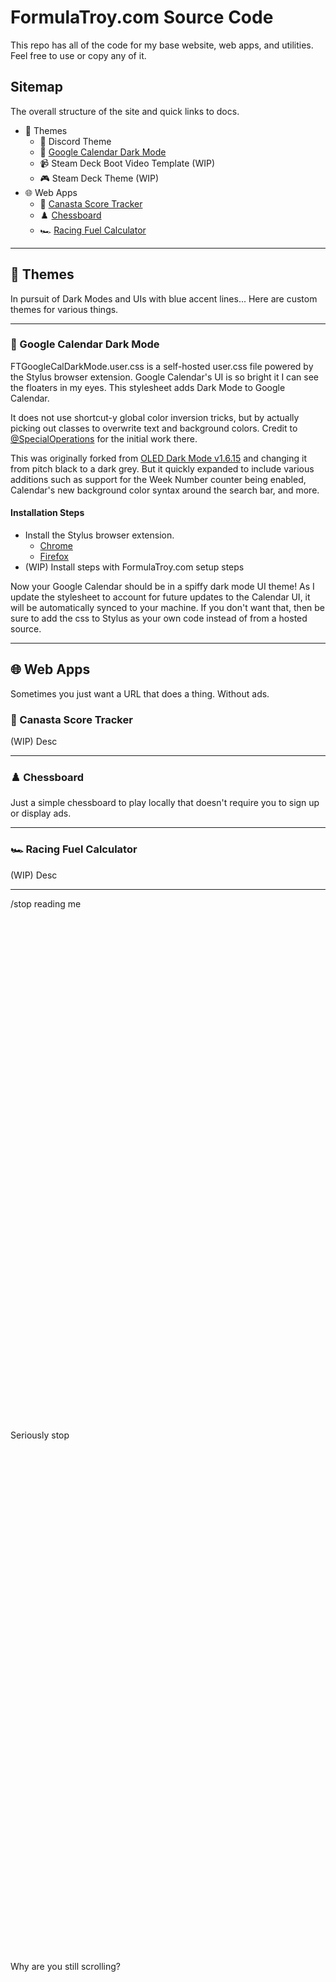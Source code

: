 # FormulaTroy.com Source Code

This repo has all of the code for my base website, web apps, and utilities. Feel free to use or copy any of it.

## Sitemap

The overall structure of the site and quick links to docs.

- 🎨 Themes
  - 💬 Discord Theme
  - 📅 [Google Calendar Dark Mode](https://github.com/FormulaTroy/FormulaTroy.com#-google-calendar-dark-mode)
  - 📹 Steam Deck Boot Video Template (WIP)
  - 🎮 Steam Deck Theme (WIP)
- 🌐 Web Apps
  - 🎴 [Canasta Score Tracker](https://github.com/FormulaTroy/FormulaTroy.com#-canasta-score-tracker)
  - ♟️ [Chessboard](https://github.com/FormulaTroy/FormulaTroy.com#-chessboard)
  - 🏎️ [Racing Fuel Calculator](https://github.com/FormulaTroy/FormulaTroy.com#-racing-fuel-calculator)

---------------------------

## 🎨 Themes

In pursuit of Dark Modes and UIs with blue accent lines... Here are custom themes for various things.

---------------------------

### 📅 Google Calendar Dark Mode

FTGoogleCalDarkMode.user.css is a self-hosted user.css file powered by the Stylus browser extension. Google Calendar's UI is so bright it I can see the floaters in my eyes. This stylesheet adds Dark Mode to Google Calendar.

It does not use shortcut-y global color inversion tricks, but by actually picking out classes to overwrite text and background colors. Credit to [@SpecialOperations](https://github.com/SpecialOperations) for the initial work there.

This was originally forked from [OLED Dark Mode v1.6.15](https://github.com/SpecialOperations/Dark-Mode-for-Google-Calendar/releases/tag/v1.6.15) and changing it from pitch black to a dark grey. But it quickly expanded to include various additions such as support for the Week Number counter being enabled, Calendar's new background color syntax around the search bar, and more.

#### Installation Steps

- Install the Stylus browser extension.
  - [Chrome](https://chrome.google.com/webstore/detail/stylus/clngdbkpkpeebahjckkjfobafhncgmne)
  - [Firefox](https://addons.mozilla.org/firefox/addon/styl-us/)
- (WIP) Install steps with FormulaTroy.com setup steps

Now your Google Calendar should be in a spiffy dark mode UI theme! As I update the stylesheet to account for future updates to the Calendar UI, it will be automatically synced to your machine. If you don't want that, then be sure to add the css to Stylus as your own code instead of from a hosted source.

---------------------------

## 🌐 Web Apps

Sometimes you just want a URL that does a thing. Without ads.

### 🎴 Canasta Score Tracker

(WIP) Desc

---------------------------

### ♟️ Chessboard

Just a simple chessboard to play locally that doesn't require you to sign up or display ads.

---------------------------

### 🏎️ Racing Fuel Calculator

(WIP) Desc

---------------------------

/stop reading me
<br><br><br><br><br><br><br><br><br><br><br><br><br><br><br><br><br><br><br><br><br><br><br><br><br><br><br><br><br><br><br><br><br><br><br><br><br><br><br><br><br><br><br><br><br><br><br><br><br><br>
Seriously stop
<br><br><br><br><br><br><br><br><br><br><br><br><br><br><br><br><br><br><br><br><br><br><br><br><br><br><br><br><br><br><br><br><br><br><br><br><br><br><br><br><br><br><br><br><br><br><br><br><br><br>
Why are you still scrolling?
<br><br><br><br><br><br><br><br><br><br><br><br><br><br><br><br><br><br><br><br><br><br><br><br><br><br><br><br><br><br><br><br><br><br><br><br><br><br><br><br><br><br><br><br><br><br><br><br><br><br>
The End 😊